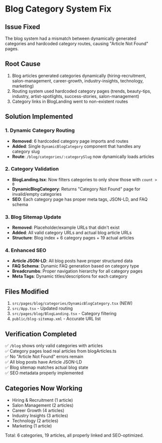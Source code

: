 # Blog Category System Fix

## Issue Fixed
The blog system had a mismatch between dynamically generated categories and hardcoded category routes, causing "Article Not Found" pages.

## Root Cause
1. Blog articles generated categories dynamically (hiring-recruitment, salon-management, career-growth, industry-insights, technology, marketing)
2. Routing system used hardcoded category pages (trends, beauty-tips, industry, artist-spotlights, success-stories, salon-management)
3. Category links in BlogLanding went to non-existent routes

## Solution Implemented

### 1. Dynamic Category Routing
- **Removed**: 6 hardcoded category page imports and routes
- **Added**: Single `DynamicBlogCategory` component that handles any category slug
- **Route**: `/blog/categories/:categorySlug` now dynamically loads articles

### 2. Category Validation
- **BlogLanding.tsx**: Now filters categories to only show those with `count > 0`
- **DynamicBlogCategory**: Returns "Category Not Found" page for invalid/empty categories
- **SEO**: Each category page has proper meta tags, JSON-LD, and FAQ schema

### 3. Blog Sitemap Update
- **Removed**: Placeholder/example URLs that didn't exist
- **Added**: All valid category URLs and actual blog article URLs
- **Structure**: Blog index + 6 category pages + 19 actual articles

### 4. Enhanced SEO
- **Article JSON-LD**: All blog posts have proper structured data
- **FAQ Schema**: Dynamic FAQ generation based on category type
- **Breadcrumbs**: Proper navigation hierarchy for all category pages
- **Meta Tags**: Dynamic titles/descriptions for each category

## Files Modified
1. `src/pages/blog/categories/DynamicBlogCategory.tsx` (NEW)
2. `src/App.tsx` - Updated routing
3. `src/pages/blog/BlogLanding.tsx` - Category filtering
4. `public/blog-sitemap.xml` - Accurate URL list

## Verification Completed
✅ `/blog` shows only valid categories with articles  
✅ Category pages load real articles from blogArticles.ts  
✅ No "Article Not Found" errors remain  
✅ All blog posts have Article JSON-LD  
✅ Blog sitemap matches actual blog state  
✅ SEO metadata properly implemented  

## Categories Now Working
- Hiring & Recruitment (1 article)
- Salon Management (2 articles) 
- Career Growth (4 articles)
- Industry Insights (3 articles)
- Technology (2 articles)
- Marketing (1 article)

Total: 6 categories, 19 articles, all properly linked and SEO-optimized.